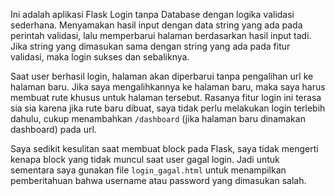 Ini adalah aplikasi Flask Login tanpa Database dengan logika validasi sederhana. Menyamakan hasil input dengan data string yang ada pada perintah validasi, lalu memperbarui halaman berdasarkan hasil input tadi. Jika string yang dimasukan sama dengan string yang ada pada fitur validasi, maka login sukses dan sebaliknya.

Saat user berhasil login, halaman akan diperbarui tanpa pengalihan url ke halaman baru. Jika saya mengalihkannya ke halaman baru, maka saya harus membuat rute khusus untuk halaman tersebut. Rasanya fitur login ini terasa sia sia karena jika rute baru dibuat, saya tidak perlu melakukan login terlebih dahulu, cukup menambahkan `/dashboard` (jika halaman baru dinamakan dashboard) pada url.

Saya sedikit kesulitan saat membuat block pada Flask, saya tidak mengerti kenapa block yang tidak muncul saat user gagal login. Jadi untuk sementara saya gunakan file `login_gagal.html` untuk menampilkan pemberitahuan bahwa username atau password yang dimasukan salah.
